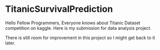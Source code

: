 # TitanicSurvivalPrediction

Hello Fellow Programmers,
Everyone knows about Titanic Dataset competition on kaggle. Here is my submission for data analysis project.

There is still room for improvement in this project so I might get back to it later. 
